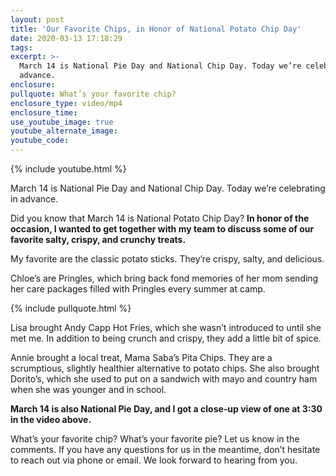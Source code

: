 ```yaml
---
layout: post
title: 'Our Favorite Chips, in Honor of National Potato Chip Day'
date: 2020-03-13 17:18:29
tags:
excerpt: >-
  March 14 is National Pie Day and National Chip Day. Today we’re celebrating in
  advance.
enclosure:
pullquote: What’s your favorite chip?
enclosure_type: video/mp4
enclosure_time:
use_youtube_image: true
youtube_alternate_image:
youtube_code:
---
```


{% include youtube.html %}

March 14 is National Pie Day and National Chip Day. Today we’re celebrating in advance.

Did you know that March 14 is National Potato Chip Day? **In honor of the occasion, I wanted to get together with my team to discuss some of our favorite salty, crispy, and crunchy treats.**

My favorite are the classic potato sticks. They’re crispy, salty, and delicious.

Chloe’s are Pringles, which bring back fond memories of her mom sending her care packages filled with Pringles every summer at camp.

{% include pullquote.html %}

Lisa brought Andy Capp Hot Fries, which she wasn’t introduced to until she met me. In addition to being crunch and crispy, they add a little bit of spice.

Annie brought a local treat, Mama Saba’s Pita Chips. They are a scrumptious, slightly healthier alternative to potato chips. She also brought Dorito’s, which she used to put on a sandwich with mayo and country ham when she was younger and in school.

**March 14 is also National Pie Day, and I got a close-up view of one at 3:30 in the video above.**

What’s your favorite chip? What’s your favorite pie? Let us know in the comments. If you have any questions for us in the meantime, don’t hesitate to reach out via phone or email. We look forward to hearing from you.